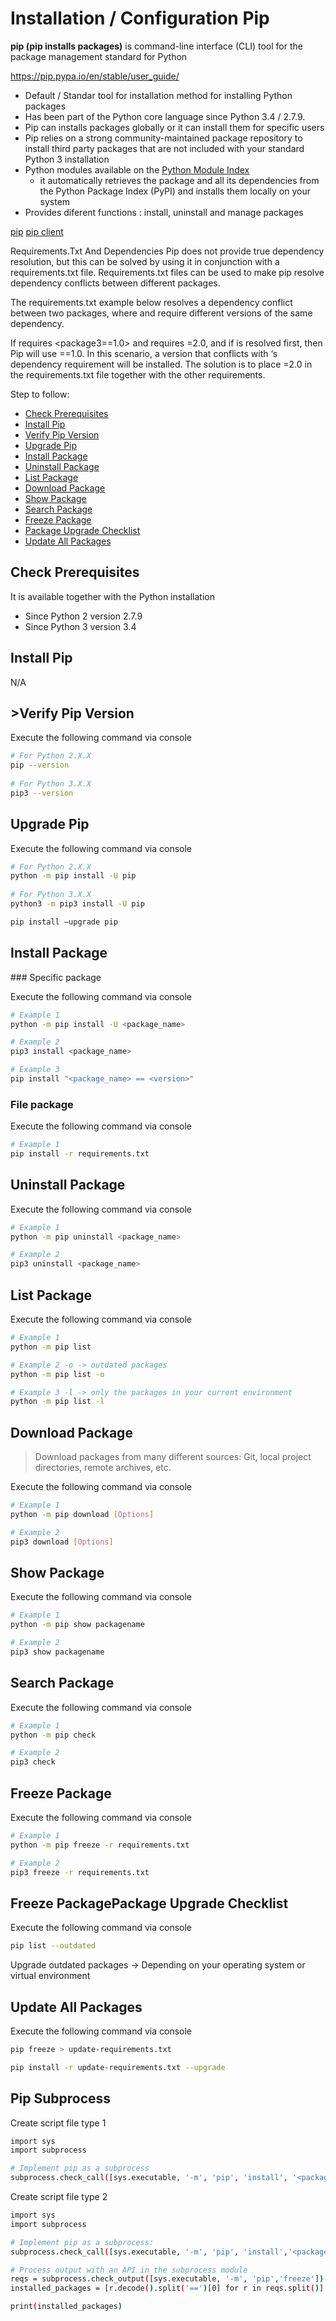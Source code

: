# Installation / Configuration Pip

**pip (pip installs packages)** is command-line interface (CLI) tool for the package management standard for Python

https://pip.pypa.io/en/stable/user_guide/

* Default / Standar tool for installation method for installing Python packages
* Has been part of the Python core language since Python 3.4 / 2.7.9.
* Pip can installs packages globally or it can install them for specific users
* Pip relies on a strong community-maintained package repository to install third party packages that are not included with your standard Python 3 installation
* Python modules available on the [Python Module Index](https://docs.python.org/3/py-modindex.html)
    * it automatically retrieves the package and all its dependencies from the Python Package Index (PyPI) and installs them locally on your system
* Provides diferent functions : install, uninstall and manage packages

[pip](https://pip.pypa.io/en/stable/)
[pip client](https://pip.pypa.io/en/stable/)

Requirements.Txt And Dependencies
Pip does not provide true dependency resolution, but this can be solved by using it in conjunction with a requirements.txt file. Requirements.txt files can be used to make pip resolve dependency conflicts between different packages.

The requirements.txt example below resolves a dependency conflict between two packages, where <package1> and <package2> require different versions of the same dependency.

If <package1> requires <package3==1.0> and <package2> requires <package3>=2.0, and if <package1> is resolved first, then Pip will use <package3>==1.0. In this scenario, a <package3> version that conflicts with <package2>‘s dependency requirement will be installed. The solution is to place <package3>=2.0 in the requirements.txt file together with the other requirements.


Step to follow:

- [Check Prerequisites](#check-prerequisites)
- [Install Pip](#install-pip)
- [Verify Pip Version](#verify-pip-version)
- [Upgrade Pip](#upgrade-pip)
- [Install Package](#install-package)
- [Uninstall Package](#uninstall-package)
- [List Package](#list-package)
- [Download Package](#download-package)
- [Show Package](#show-package)
- [Search Package](#search-package)
- [Freeze Package](#freeze-package)
- [Package Upgrade Checklist](#package-upgrade-checklist)
- [Update All Packages](#update-all-packages)





## Check Prerequisites

It is available together with the Python installation

 * Since Python 2 version 2.7.9
 * Since Python 3 version 3.4





## Install Pip

N/A





## >Verify Pip Version

Execute the following command via console

```bash
# For Python 2.X.X
pip --version
 
# For Python 3.X.X
pip3 --version
```





## Upgrade Pip

Execute the following command via console

```bash
# For Python 2.X.X
python -m pip install -U pip
 
# For Python 3.X.X
python3 -m pip3 install -U pip

pip install –upgrade pip
```





## Install Package

### Specific package

Execute the following command via console

```bash
# Example 1
python -m pip install -U <package_name>

# Example 2
pip3 install <package_name>

# Example 3
pip install "<package_name> == <version>"
```

### File package

Execute the following command via console

```bash
# Example 1
pip install -r requirements.txt

```





## Uninstall Package

Execute the following command via console

```bash
# Example 1
python -m pip uninstall <package_name>

# Example 2
pip3 uninstall <package_name>
```





## List Package

Execute the following command via console

```bash
# Example 1
python -m pip list 

# Example 2 -o -> outdated packages
python -m pip list -o

# Example 3 -l -> only the packages in your current environment
python -m pip list -l
```





## Download Package

> Download packages from many different sources: Git, local project directories, remote archives, etc.

Execute the following command via console

```bash
# Example 1
python -m pip download [Options]

# Example 2
pip3 download [Options]
```





## Show Package

Execute the following command via console

```bash
# Example 1
python -m pip show packagename

# Example 2
pip3 show packagename
```





## Search Package

Execute the following command via console

```bash
# Example 1
python -m pip check

# Example 2
pip3 check
```




## Freeze Package

Execute the following command via console

```bash
# Example 1
python -m pip freeze -r requirements.txt

# Example 2
pip3 freeze -r requirements.txt
```




## Freeze PackagePackage Upgrade Checklist

Execute the following command via console

```bash
pip list --outdated
```

Upgrade outdated packages -> Depending on your operating system or virtual environment



## Update All Packages

Execute the following command via console

```bash
pip freeze > update-requirements.txt

pip install -r update-requirements.txt --upgrade
```


## Pip Subprocess

Create script file type 1

```bash
import sys
import subprocess

# Implement pip as a subprocess
subprocess.check_call([sys.executable, '-m', 'pip', 'install', '<packagename>'])
```


Create script file type 2

```bash
import sys
import subprocess

# Implement pip as a subprocess:
subprocess.check_call([sys.executable, '-m', 'pip', 'install','<packagename>'])

# Process output with an API in the subprocess module
reqs = subprocess.check_output([sys.executable, '-m', 'pip','freeze'])
installed_packages = [r.decode().split('==')[0] for r in reqs.split()]

print(installed_packages)

```

